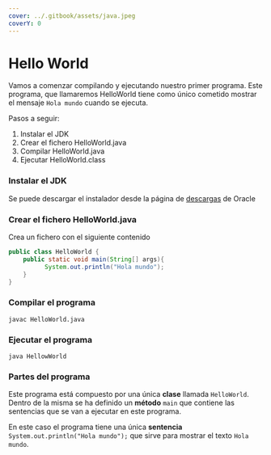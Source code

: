 ```yaml
---
cover: ../.gitbook/assets/java.jpeg
coverY: 0
---
```


# Hello World

Vamos a comenzar compilando y ejecutando nuestro primer programa. Este programa, que llamaremos HelloWorld tiene como único cometido mostrar el mensaje `Hola mundo` cuando se ejecuta.

Pasos a seguir:

1. Instalar el JDK
2. Crear el fichero HelloWorld.java
3. Compilar HelloWorld.java
4. Ejecutar HelloWorld.class

### Instalar el JDK

Se puede descargar el instalador desde la página de [descargas](https://www.oracle.com/es/java/technologies/downloads/#java17) de Oracle

### Crear el fichero HelloWorld.java

Crea un fichero con el siguiente contenido

```java
public class HelloWorld {
    public static void main(String[] args){
          System.out.println("Hola mundo");
    }
}
```

### Compilar el programa

`javac HelloWorld.java`

### Ejecutar el programa

`java HellowWorld`

### Partes del programa

Este programa está compuesto por una única **clase** llamada `HelloWorld`. Dentro de la misma se ha definido un **método** `main` que contiene las sentencias que se van a ejecutar en este programa.

En este caso el programa tiene una única **sentencia** `System.out.println("Hola mundo");` que sirve para mostrar el texto `Hola mundo`.
